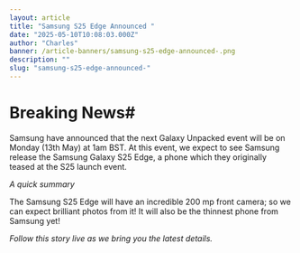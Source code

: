 ```yaml
---
layout: article
title: "Samsung S25 Edge Announced "
date: "2025-05-10T10:08:03.000Z"
author: "Charles"
banner: /article-banners/samsung-s25-edge-announced-.png
description: ""
slug: "samsung-s25-edge-announced-"
---
```


# Breaking News#

Samsung have announced that the next Galaxy Unpacked event will be on Monday (13th May) at 1am BST.  At this event, we expect to see Samsung release the Samsung Galaxy S25 Edge, a phone which they originally teased at the S25 launch event.

*A quick summary*

The Samsung S25 Edge will have an incredible 200 mp front camera; so we can expect brilliant photos from it! It will also be the thinnest phone from Samsung yet!

*Follow this story live as we bring you the latest details.*

